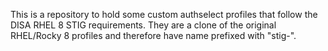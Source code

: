 This is a repository to hold some custom authselect profiles that follow the 
DISA RHEL 8 STIG requirements.  They are a clone of the original RHEL/Rocky 8
profiles and therefore have name prefixed with "stig-".
